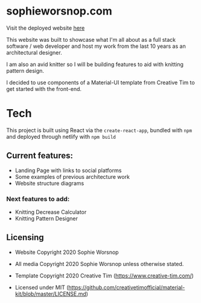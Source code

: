 
# sophieworsnop.com

Visit the deployed website [here](https://sophieworsnop.netlify.app/)

This website was built to showcase what I'm all about as a full stack software / web developer and host my work from the last 10 years as an architectural designer.

I am also an avid knitter so I will be building features to aid with knitting pattern design.

I decided to use components of a Material-UI template from Creative Tim to get started with the front-end.

# Tech 

This project is built using React via the `create-react-app`, bundled with `npm` and deployed through netlify with `npm build`

## Current features:
- Landing Page with links to social platforms
- Some examples of previous architecture work
- Website structure diagrams

### Next features to add:
- Knitting Decrease Calculator
- Knitting Pattern Designer

## Licensing

- Website Copyright 2020 Sophie Worsnop 

- All media Copyright 2020 Sophie Worsnop unless otherwise stated.

- Template Copyright 2020 Creative Tim (https://www.creative-tim.com/)

- Licensed under MIT (https://github.com/creativetimofficial/material-kit/blob/master/LICENSE.md)

